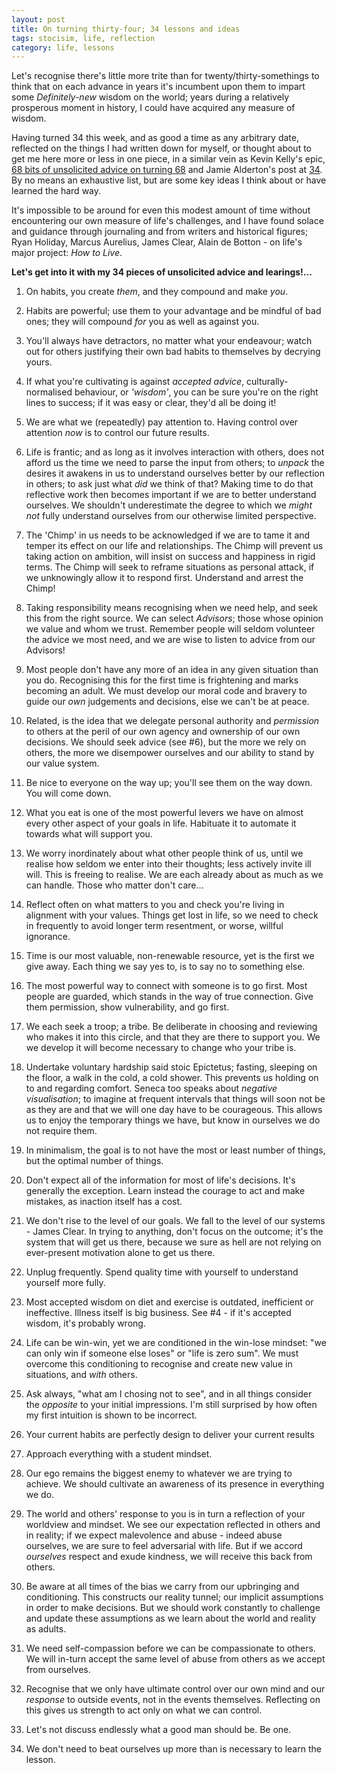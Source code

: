 ```yaml
---
layout: post
title: On turning thirty-four; 34 lessons and ideas
tags: stocisim, life, reflection
category: life, lessons
---
```


Let's recognise there's little more trite than for twenty/thirty-somethings to think that on each advance in years it's incumbent upon them to impart some *Definitely-new* wisdom on the world; years during a relatively prosperous moment in history, I could have acquired any measure of wisdom.

Having turned 34 this week, and as good a time as any arbitrary date, reflected on the things I had written down for myself, or thought about to get me here more or less in one piece, in a similar vein as Kevin Kelly's epic, <a href="https://kk.org/thetechnium/68-bits-of-unsolicited-advice/">68 bits of unsolicited advice on turning 68</a> and Jamie Alderton's post at <a href="https://medium.com/@Grenadejay/every-year-on-my-birthday-i-write-a-massive-list-of-things-that-have-helped-me-throughout-the-year-a59b33e5cfd">34</a>. By no means an exhaustive list, but are some key ideas I think about or have learned the hard way.

It's impossible to be around for even this modest amount of time without encountering our own measure of life's challenges, and I have found solace and guidance through journaling and from writers and historical figures; Ryan Holiday, Marcus Aurelius, James Clear, Alain de Botton - on life's major project: *How to Live*.

**Let's get into it with my 34 pieces of unsolicited advice and learings!...**

1. On habits, you create *them*, and they compound and make *you*.

2. Habits are powerful; use them to your advantage and be mindful of bad ones; they will compound *for* you as well as against you.

3. You'll always have detractors, no matter what your endeavour; watch out for others justifying their own bad habits to themselves by decrying yours.

4. If what you're cultivating is against *accepted advice*, culturally-normalised behaviour, or *'wisdom'*, you can be sure you're on the right lines to success; if it was easy or clear, they'd all be doing it!

5. We are what we (repeatedly) pay attention to. Having control over attention *now* is to control our future results. 

6. Life is frantic; and as long as it involves interaction with others, does not afford us the time we need to parse the input from others; to *unpack* the desires it awakens in us to understand ourselves better by our reflection in others; to ask just what *did* we think of that? Making time to do that reflective work then becomes important if we are to better understand ourselves. We shouldn't underestimate the degree to which we *might not* fully understand ourselves from our otherwise limited perspective. 

7. The 'Chimp' in us needs to be acknowledged if we are to tame it and temper its effect on our life and relationships. The Chimp will prevent us taking action on ambition, will insist on success and happiness in rigid terms. The Chimp will seek to reframe situations as personal attack, if we unknowingly allow it to respond first. Understand and arrest the Chimp!

8. Taking responsibility means recognising when we need help, and seek this from the right source. We can select *Advisors*; those whose opinion we value and whom we trust. Remember people will seldom volunteer the advice we most need, and we are wise to listen to advice from our Advisors!

9.  Most people don't have any more of an idea in any given situation than you do. Recognising this for the first time is frightening and marks becoming an adult. We must develop our moral code and bravery to guide our *own* judgements and decisions, else we can't be at peace.

10. Related, is the idea that we delegate personal authority and *permission* to others at the peril of our own agency and ownership of our own decisions. We should seek advice (see #6), but the more we rely on others, the more we disempower ourselves and our ability to stand by our value system.

11. Be nice to everyone on the way up; you'll see them on the way down. You will come down.

13. What you eat is one of the most powerful levers we have on almost every other aspect of your goals in life. Habituate it to automate it towards what will support you.

14. We worry inordinately about what other people think of us, until we realise how seldom we enter into their thoughts; less actively invite ill will. This is freeing to realise. We are each already about as much as we can handle. Those who matter don't care...

15. Reflect often on what matters to you and check you're living in alignment with your values. Things get lost in life, so we need to check in frequently to avoid longer term resentment, or worse, willful ignorance.

16. Time is our most valuable, non-renewable resource, yet is the first we give away. Each thing we say yes to, is to say no to something else.

17. The most powerful way to connect with someone is to go first. Most people are guarded, which stands in the way of true connection. Give them permission, show vulnerability, and go first.

18. We each seek a troop; a tribe. Be deliberate in choosing and reviewing who makes it into this circle, and that they are there to support you. We we develop it will become necessary to change who your tribe is.

19. Undertake voluntary hardship said stoic Epictetus; fasting, sleeping on the floor, a walk in the cold, a cold shower. This prevents us holding on to and regarding comfort.
Seneca too speaks about *negative visualisation*; to imagine at frequent intervals that things will soon not be as they are and that we will one day have to be courageous. This allows us to enjoy the temporary things we have, but know in ourselves we do not require them.

1.  In minimalism, the goal is to not have the most or least number of things, but the optimal number of things. 

2.  Don't expect all of the information for most of life's decisions. It's generally the exception. Learn instead the courage to act and make mistakes, as inaction itself has a cost.

3.  We don't rise to the level of our goals. We fall to the level of our systems - James Clear.
In trying to anything, don't focus on the outcome; it's the system that will get us there, because we sure as hell are not relying on ever-present motivation alone to get us there.

19. Unplug frequently. Spend quality time with yourself to understand yourself more fully.

20. Most accepted wisdom on diet and exercise is outdated, inefficient or ineffective.  Illness itself is big business. See #4 - if it's accepted wisdom, it's probably wrong.

21. Life can be win-win, yet we are conditioned in the win-lose mindset: "we can only win if someone else loses" or "life is zero sum". We must overcome this conditioning to recognise and create new value in situations, and *with* others.

22. Ask always, "what am I chosing not to see", and in all things consider the *opposite* to your initial impressions. I'm still surprised by how often my first intuition is shown to be incorrect.

25. Your current habits are perfectly design to deliver your current results

26. Approach everything with a student mindset.

27. Our ego remains the biggest enemy to whatever we are trying to achieve. We should cultivate an awareness of its presence in everything we do.

28. The world and others' response to you is in turn a reflection of your worldview and mindset. We see our expectation reflected in others and in reality; if we expect malevolence and abuse - indeed abuse ourselves, we are sure to feel adversarial with life. But if we accord *ourselves* respect and exude kindness, we will receive this back from others.

29. Be aware at all times of the bias we carry from our upbringing and conditioning. This constructs our reality tunnel; our implicit assumptions in order to make decisions. But we should work constantly to challenge and update these assumptions as we learn about the world and reality as adults.

30. We need self-compassion before we can be compassionate to others. We will in-turn accept the same level of abuse from others as we accept from ourselves.

31. Recognise that we only have ultimate control over our own mind and our *response* to outside events, not in the events themselves. Reflecting on this gives us strength to act only on what we can control.

32. Let's not discuss endlessly what a good man should be. Be one.

33. We don't need to beat ourselves up more than is necessary to learn the lesson.
